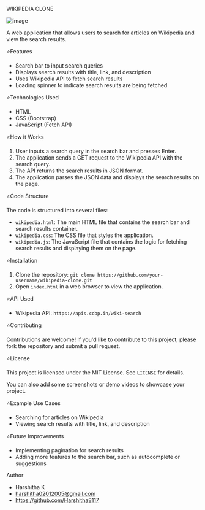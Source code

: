 WIKIPEDIA CLONE

![image](https://github.com/user-attachments/assets/e94ea60d-cae9-4a3e-9390-585af6773f40)

A web application that allows users to search for articles on Wikipedia and view the search results.

⭐Features

- Search bar to input search queries
- Displays search results with title, link, and description
- Uses Wikipedia API to fetch search results
- Loading spinner to indicate search results are being fetched

⭐Technologies Used

- HTML
- CSS (Bootstrap)
- JavaScript (Fetch API)

⭐How it Works

1. User inputs a search query in the search bar and presses Enter.
2. The application sends a GET request to the Wikipedia API with the search query.
3. The API returns the search results in JSON format.
4. The application parses the JSON data and displays the search results on the page.

⭐Code Structure

The code is structured into several files:

- `wikipedia.html`: The main HTML file that contains the search bar and search results container.
- `wikipedia.css`: The CSS file that styles the application.
- `wikipedia.js`: The JavaScript file that contains the logic for fetching search results and displaying them on the page.

⭐Installation

1. Clone the repository: `git clone https://github.com/your-username/wikipedia-clone.git`
2. Open `index.html` in a web browser to view the application.

⭐API Used

- Wikipedia API: `https://apis.ccbp.in/wiki-search`

⭐Contributing

Contributions are welcome! If you'd like to contribute to this project, please fork the repository and submit a pull request.

⭐License

This project is licensed under the MIT License. See `LICENSE` for details.

You can also add some screenshots or demo videos to showcase your project.

⭐Example Use Cases

- Searching for articles on Wikipedia
- Viewing search results with title, link, and description

⭐Future Improvements

- Implementing pagination for search results
- Adding more features to the search bar, such as autocomplete or suggestions

Author

- Harshitha K
- harshitha02012005@gmail.com
- https://github.com/Harshitha8117
  
